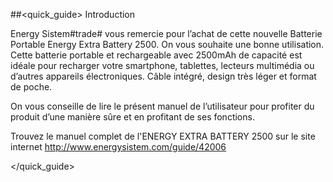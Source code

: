 ##<quick_guide> Introduction

Energy Sistem#trade# vous remercie pour l’achat de cette nouvelle Batterie Portable Energy Extra
Battery 2500. On vous souhaite une bonne utilisation. Cette batterie portable et rechargeable
avec 2500mAh de capacité est idéale pour recharger votre smartphone, tablettes, lecteurs
multimédia ou d’autres appareils électroniques. Câble intégré, design très léger et format de poche.

On vous conseille de lire le présent manuel de l’utilisateur pour profiter du produit d’une manière
sûre et en profitant de ses fonctions.

Trouvez le manuel complet de l'ENERGY EXTRA BATTERY 2500 sur le site internet http://www.energysistem.com/guide/42006

</quick_guide>
